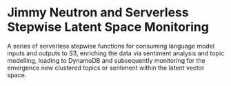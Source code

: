 # Jimmy Neutron and Serverless Stepwise Latent Space Monitoring
 A series of serverless stepwise functions for consuming language model inputs and outputs to S3, enriching the data via sentiment analysis and topic modelling, loading to DynamoDB and subsequently monitoring for the emergence new clustered topics or sentiment within the latent vector space.
